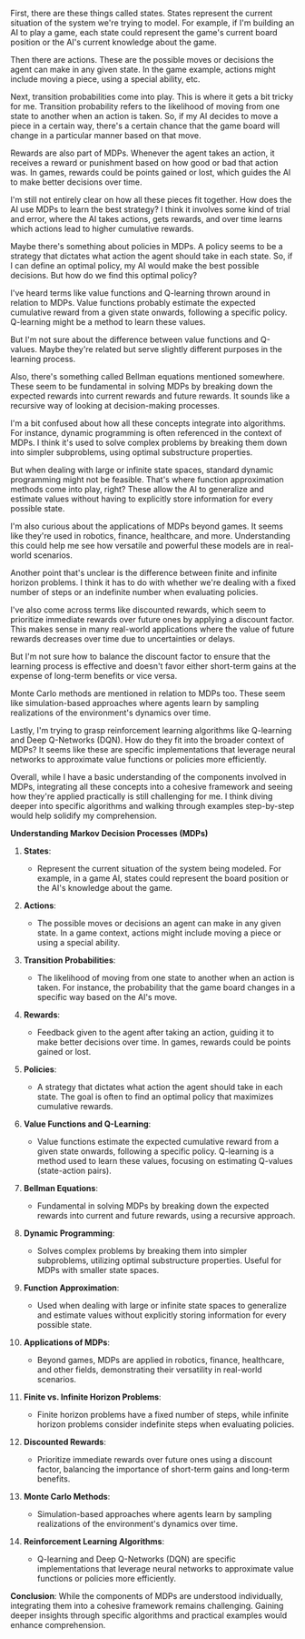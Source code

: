 First, there are these things called states. States represent the current situation of the system we're trying to model. For example, if I'm building an AI to play a game, each state could represent the game's current board position or the AI's current knowledge about the game.

Then there are actions. These are the possible moves or decisions the agent can make in any given state. In the game example, actions might include moving a piece, using a special ability, etc.

Next, transition probabilities come into play. This is where it gets a bit tricky for me. Transition probability refers to the likelihood of moving from one state to another when an action is taken. So, if my AI decides to move a piece in a certain way, there's a certain chance that the game board will change in a particular manner based on that move.

Rewards are also part of MDPs. Whenever the agent takes an action, it receives a reward or punishment based on how good or bad that action was. In games, rewards could be points gained or lost, which guides the AI to make better decisions over time.

I'm still not entirely clear on how all these pieces fit together. How does the AI use MDPs to learn the best strategy? I think it involves some kind of trial and error, where the AI takes actions, gets rewards, and over time learns which actions lead to higher cumulative rewards.

Maybe there's something about policies in MDPs. A policy seems to be a strategy that dictates what action the agent should take in each state. So, if I can define an optimal policy, my AI would make the best possible decisions. But how do we find this optimal policy?

I've heard terms like value functions and Q-learning thrown around in relation to MDPs. Value functions probably estimate the expected cumulative reward from a given state onwards, following a specific policy. Q-learning might be a method to learn these values.

But I'm not sure about the difference between value functions and Q-values. Maybe they're related but serve slightly different purposes in the learning process.

Also, there's something called Bellman equations mentioned somewhere. These seem to be fundamental in solving MDPs by breaking down the expected rewards into current rewards and future rewards. It sounds like a recursive way of looking at decision-making processes.

I'm a bit confused about how all these concepts integrate into algorithms. For instance, dynamic programming is often referenced in the context of MDPs. I think it's used to solve complex problems by breaking them down into simpler subproblems, using optimal substructure properties.

But when dealing with large or infinite state spaces, standard dynamic programming might not be feasible. That's where function approximation methods come into play, right? These allow the AI to generalize and estimate values without having to explicitly store information for every possible state.

I'm also curious about the applications of MDPs beyond games. It seems like they're used in robotics, finance, healthcare, and more. Understanding this could help me see how versatile and powerful these models are in real-world scenarios.

Another point that's unclear is the difference between finite and infinite horizon problems. I think it has to do with whether we're dealing with a fixed number of steps or an indefinite number when evaluating policies.

I've also come across terms like discounted rewards, which seem to prioritize immediate rewards over future ones by applying a discount factor. This makes sense in many real-world applications where the value of future rewards decreases over time due to uncertainties or delays.

But I'm not sure how to balance the discount factor to ensure that the learning process is effective and doesn't favor either short-term gains at the expense of long-term benefits or vice versa.

Monte Carlo methods are mentioned in relation to MDPs too. These seem like simulation-based approaches where agents learn by sampling realizations of the environment's dynamics over time.

Lastly, I'm trying to grasp reinforcement learning algorithms like Q-learning and Deep Q-Networks (DQN). How do they fit into the broader context of MDPs? It seems like these are specific implementations that leverage neural networks to approximate value functions or policies more efficiently.

Overall, while I have a basic understanding of the components involved in MDPs, integrating all these concepts into a cohesive framework and seeing how they're applied practically is still challenging for me. I think diving deeper into specific algorithms and walking through examples step-by-step would help solidify my comprehension.
</think>

**Understanding Markov Decision Processes (MDPs)**

1. **States**: 
   - Represent the current situation of the system being modeled. For example, in a game AI, states could represent the board position or the AI's knowledge about the game.

2. **Actions**: 
   - The possible moves or decisions an agent can make in any given state. In a game context, actions might include moving a piece or using a special ability.

3. **Transition Probabilities**: 
   - The likelihood of moving from one state to another when an action is taken. For instance, the probability that the game board changes in a specific way based on the AI's move.

4. **Rewards**: 
   - Feedback given to the agent after taking an action, guiding it to make better decisions over time. In games, rewards could be points gained or lost.

5. **Policies**: 
   - A strategy that dictates what action the agent should take in each state. The goal is often to find an optimal policy that maximizes cumulative rewards.

6. **Value Functions and Q-Learning**: 
   - Value functions estimate the expected cumulative reward from a given state onwards, following a specific policy. Q-learning is a method used to learn these values, focusing on estimating Q-values (state-action pairs).

7. **Bellman Equations**: 
   - Fundamental in solving MDPs by breaking down the expected rewards into current and future rewards, using a recursive approach.

8. **Dynamic Programming**: 
   - Solves complex problems by breaking them into simpler subproblems, utilizing optimal substructure properties. Useful for MDPs with smaller state spaces.

9. **Function Approximation**: 
   - Used when dealing with large or infinite state spaces to generalize and estimate values without explicitly storing information for every possible state.

10. **Applications of MDPs**: 
    - Beyond games, MDPs are applied in robotics, finance, healthcare, and other fields, demonstrating their versatility in real-world scenarios.

11. **Finite vs. Infinite Horizon Problems**: 
    - Finite horizon problems have a fixed number of steps, while infinite horizon problems consider indefinite steps when evaluating policies.

12. **Discounted Rewards**: 
    - Prioritize immediate rewards over future ones using a discount factor, balancing the importance of short-term gains and long-term benefits.

13. **Monte Carlo Methods**: 
    - Simulation-based approaches where agents learn by sampling realizations of the environment's dynamics over time.

14. **Reinforcement Learning Algorithms**: 
    - Q-learning and Deep Q-Networks (DQN) are specific implementations that leverage neural networks to approximate value functions or policies more efficiently.

**Conclusion**: While the components of MDPs are understood individually, integrating them into a cohesive framework remains challenging. Gaining deeper insights through specific algorithms and practical examples would enhance comprehension.
